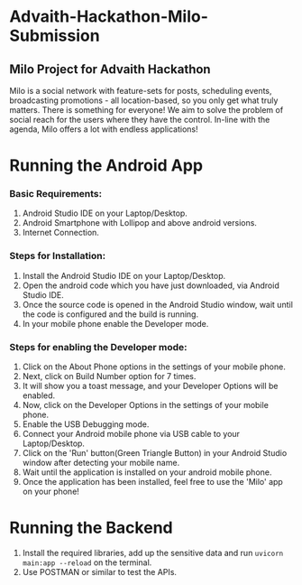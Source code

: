 # Advaith-Hackathon-Milo-Submission
## Milo Project for Advaith Hackathon

Milo is a social network with feature-sets for posts, scheduling events, broadcasting promotions - all location-based, so you only get what truly matters. There is something for everyone! We aim to solve the problem of social reach for the users where they have the control. In-line with the agenda, Milo offers a lot with endless applications!

# Running the Android App

### Basic Requirements:

1. Android Studio IDE on your Laptop/Desktop.
2. Android Smartphone with Lollipop and above android versions.
3. Internet Connection.

### Steps for Installation:
1. Install the Android Studio IDE on your Laptop/Desktop.
2. Open the android code which you have just downloaded, via Android Studio IDE.
3. Once the source code is opened in the Android Studio window, wait until the code is configured and the build is running.
4. In your mobile phone enable the Developer mode.

### Steps for enabling the Developer mode:
1. Click on the About Phone options in the settings of your mobile phone.
2. Next, click on Build Number option for 7 times.
3. It will show you a toast message, and your Developer Options will be enabled.
5. Now, click on the Developer Options in the settings of your mobile phone.
6. Enable the USB Debugging mode.
7. Connect your Android mobile phone via USB cable to your Laptop/Desktop.
8. Click on the 'Run' button(Green Triangle Button) in your Android Studio window after detecting your mobile name.
9. Wait until the application is installed on your android mobile phone.
10. Once the application has been installed, feel free to use the 'Milo' app on your phone!


# Running the Backend
1. Install the required libraries, add up the sensitive data and run <code>uvicorn main:app --reload</code> on the terminal.
2. Use POSTMAN or similar to test the APIs.
